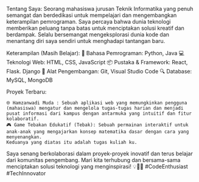 Tentang Saya:
Seorang mahasiswa jurusan Teknik Informatika yang penuh semangat dan berdedikasi untuk mempelajari dan mengembangkan keterampilan pemrograman. Saya percaya bahwa dunia teknologi memberikan peluang tanpa batas untuk menciptakan solusi kreatif dan berdampak. Selalu bersemangat mengeksplorasi dunia kode dan menantang diri saya sendiri untuk menghadapi tantangan baru.

Keterampilan (Masih Belajar):
🚀 Bahasa Pemrograman: Python, Java 
💻 Teknologi Web: HTML, CSS, JavaScript 
📦 Pustaka & Framework: React, Flask. Django 
🔧 Alat Pengembangan: Git, Visual Studio Code 
🔍 Database: MySQL, MongoDB

Proyek Terbaru:

    🌐 Hamzanwadi Muda : Sebuah aplikasi web yang memungkinkan pengguna (mahasiswa) mengatur dan mengelola tugas-tugas harian dan menjadi pusat informasi dari kampus dengan antarmuka yang intuitif dan fitur kolaboratif.
    🎮 Game Tebakan Edukatif (Tebak): Sebuah permainan interaktif untuk anak-anak yang mengajarkan konsep matematika dasar dengan cara yang menyenangkan.
    Keduanya yang diatas itu adalah tugas kuliah ku.

Saya senang berkolaborasi dalam proyek-proyek inovatif dan terus belajar dari komunitas pengembang. Mari kita terhubung dan bersama-sama menciptakan solusi teknologi yang menginspirasi! 💡👨‍💻 #CodeEnthusiast #TechInnovator
